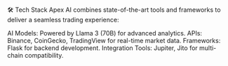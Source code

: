🛠️ Tech Stack
Apex AI combines state-of-the-art tools and frameworks to deliver a seamless trading experience:

AI Models: Powered by Llama 3 (70B) for advanced analytics.
APIs: Binance, CoinGecko, TradingView for real-time market data.
Frameworks: Flask for backend development.
Integration Tools: Jupiter, Jito for multi-chain compatibility.
